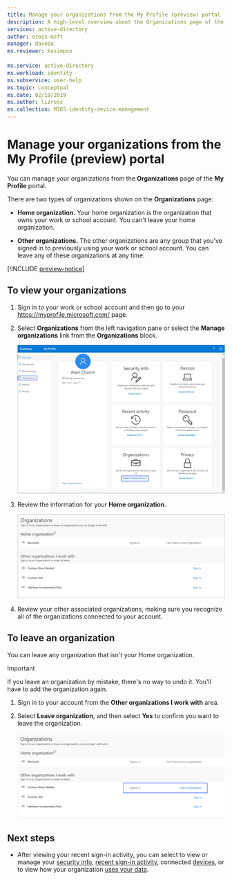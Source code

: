 ```yaml
---
title: Manage your organizations from the My Profile (preview) portal - Azure Active Directory | Microsoft Docs
description: A high-level overview about the Organizations page of the My Profile portal.
services: active-directory
author: eross-msft
manager: daveba
ms.reviewer: kasimpso

ms.service: active-directory
ms.workload: identity
ms.subservice: user-help
ms.topic: conceptual
ms.date: 02/19/2019
ms.author: lizross
ms.collection: M365-identity-device-management
---
```


# Manage your organizations from the My Profile (preview) portal
You can manage your organizations from the **Organizations** page of the **My Profile** portal.

There are two types of organizations shown on the **Organizations** page:

- **Home organization.** Your home organization is the organization that owns your work or school account. You can't leave your home organization.

- **Other organizations.** The other organizations are any group that you've signed in to previously using your work or school account. You can leave any of these organizations at any time.

[!INCLUDE [preview-notice](../../../includes/active-directory-end-user-preview-notice-myprofile.md)]

## To view your organizations
1. Sign in to your work or school account and then go to your https://myprofile.microsoft.com/ page.

2. Select **Organizations** from the left navigation pane or select the **Manage organizations** link from the **Organizations** block.

    ![My Profile page, showing highlighted Organizations links](media/myprofile-portal/myprofile-portal-organizations-links.png)

3. Review the information for your **Home organization**. 

    ![Organizations page](media/myprofile-portal/myprofile-portal-organization-page.png)

3. Review your other associated organizations, making sure you recognize all of the organizations connected to your account.

## To leave an organization
You can leave any organization that isn't your Home organization.

>[!Important]
>If you leave an organization by mistake, there's no way to undo it. You'll have to add the organization again.

1. Sign in to your account from the **Other organizations I work with** area.

2. Select **Leave organization**, and then select **Yes** to confirm you want to leave the organization.

    ![Organizations page with highlighted leave organization link](media/myprofile-portal/myprofile-portal-organizations-leave.png)

## Next steps

- After viewing your recent sign-in activity, you can select to view or manage your [security info](user-help-security-info-overview.md), [recent sign-in activity](myprofile-portal-recent-activity-page.md), connected [devices](myprofile-portal-devices-page.md), or to view how your organization [uses your data](myprofile-portal-privacy-page.md).